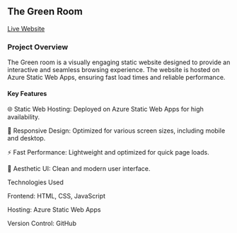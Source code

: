 ## The Green Room

[Live Website](https://jolly-hill-0d348290f.6.azurestaticapps.net/)

### Project Overview

The Green room is a visually engaging static website designed to provide an interactive and seamless browsing experience. The website is hosted on Azure Static Web Apps, ensuring fast load times and reliable performance.

#### Key Features

🌐 Static Web Hosting: Deployed on Azure Static Web Apps for high availability.

📱 Responsive Design: Optimized for various screen sizes, including mobile and desktop.

⚡ Fast Performance: Lightweight and optimized for quick page loads.

🎨 Aesthetic UI: Clean and modern user interface.

Technologies Used

Frontend: HTML, CSS, JavaScript

Hosting: Azure Static Web Apps

Version Control: GitHub

